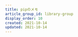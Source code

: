 ```yaml
---
title: pipのメモ
article_group_id: library-group
display_order: 10
created: 2021-10-14
updated: 2021-10-14
---
```

